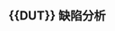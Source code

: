 
## {{DUT}} 缺陷分析

<!-- 请删除本注释中的所有内容

学习任务中给出的参考文档：Guide_Doc/dut_bug_analysis.md，用 FG-*、 FC-*、CK-* 和 BUG-RATE-* 标签，对{{DUT}}测试中功能的检测点不通过的原因和确定为bug的概率进行分析。

举例：

### A类功能：

<FG-FUNCTYPE-A>

#### 功能A1：<FC-A1>
- <CK-NAME1> 检测点1：由于什么原因导致该检测点不通过，为{{DUT}}设计bug概率的为 80% <BUG-RATE-80> 
....

-->
